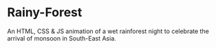 # Rainy-Forest
An HTML, CSS &amp; JS animation of a wet rainforest night to celebrate the arrival of monsoon in South-East Asia.

